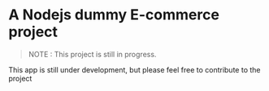 # A Nodejs dummy E-commerce project

> NOTE : This project is still in progress.

This app is still under development, but please feel free to contribute to the project